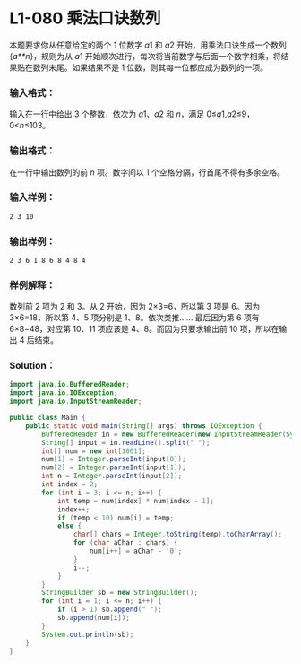 # L1-080 乘法口诀数列

本题要求你从任意给定的两个 1 位数字 *a*1 和 *a*2 开始，用乘法口诀生成一个数列 {_a\*\*n_}，规则为从 *a*1 开始顺次进行，每次将当前数字与后面一个数字相乘，将结果贴在数列末尾。如果结果不是 1 位数，则其每一位都应成为数列的一项。

### 输入格式：

输入在一行中给出 3 个整数，依次为 *a*1、*a*2 和 _n_，满足 0≤*a*1,*a*2≤9，0<*n*≤103。

### 输出格式：

在一行中输出数列的前 _n_ 项。数字间以 1 个空格分隔，行首尾不得有多余空格。

### 输入样例：

```tex
2 3 10
```

### 输出样例：

```tex
2 3 6 1 8 6 8 4 8 4
```

### 样例解释：

数列前 2 项为 2 和 3。从 2 开始，因为 2×3=6，所以第 3 项是 6。因为 3×6=18，所以第 4、5 项分别是 1、8。依次类推…… 最后因为第 6 项有 6×8=48，对应第 10、11 项应该是 4、8。而因为只要求输出前 10 项，所以在输出 4 后结束。

### Solution：

```java
import java.io.BufferedReader;
import java.io.IOException;
import java.io.InputStreamReader;

public class Main {
    public static void main(String[] args) throws IOException {
        BufferedReader in = new BufferedReader(new InputStreamReader(System.in));
        String[] input = in.readLine().split(" ");
        int[] num = new int[1001];
        num[1] = Integer.parseInt(input[0]);
        num[2] = Integer.parseInt(input[1]);
        int n = Integer.parseInt(input[2]);
        int index = 2;
        for (int i = 3; i <= n; i++) {
            int temp = num[index] * num[index - 1];
            index++;
            if (temp < 10) num[i] = temp;
            else {
                char[] chars = Integer.toString(temp).toCharArray();
                for (char aChar : chars) {
                    num[i++] = aChar - '0';
                }
                i--;
            }
        }
        StringBuilder sb = new StringBuilder();
        for (int i = 1; i <= n; i++) {
            if (i > 1) sb.append(" ");
            sb.append(num[i]);
        }
        System.out.println(sb);
    }
}
```
